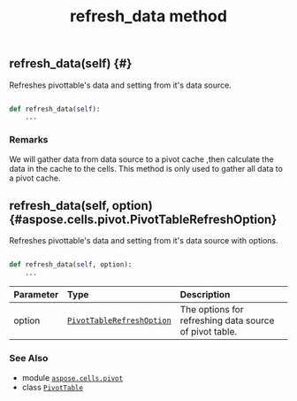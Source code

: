 ﻿---
title: refresh_data method
second_title: Aspose.Cells for Python via .NET API References
description: 
type: docs
weight: 230
url: /aspose.cells.pivot/pivottable/refresh_data/
is_root: false
---

## refresh_data(self) {#}

Refreshes pivottable's data and setting from it's data source.



```python

def refresh_data(self):
    ...
```


### Remarks

We will gather data from data source to a pivot cache ,then calculate the data in the cache to the cells.
This method is only used to gather all data to a pivot cache.

## refresh_data(self, option) {#aspose.cells.pivot.PivotTableRefreshOption}

Refreshes pivottable's data and setting from it's data source with options.



```python

def refresh_data(self, option):
    ...
```


| Parameter | Type | Description |
| :- | :- | :- |
| option | [`PivotTableRefreshOption`](/cells/python-net/aspose.cells.pivot/pivottablerefreshoption) | The options for refreshing data source of pivot table. |



### See Also
* module [`aspose.cells.pivot`](../../)
* class [`PivotTable`](/cells/python-net/aspose.cells.pivot/pivottable)
